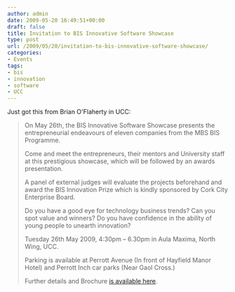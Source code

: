 ```yaml
---
author: admin
date: 2009-05-20 16:49:51+00:00
draft: false
title: Invitation to BIS Innovative Software Showcase
type: post
url: /2009/05/20/invitation-to-bis-innovative-software-showcase/
categories:
- Events
tags:
- bis
- innovation
- software
- UCC
---
```


Just got this from Brian O'Flaherty in UCC:


<blockquote>On  May 26th, the BIS Innovative Software Showcase presents the entrepreneurial endeavours of  eleven companies from the MBS BIS Programme.

Come and meet the entrepreneurs, their mentors and University staff at this prestigious showcase, which will be followed by an awards presentation.

A panel of external judges will evaluate the projects  beforehand and award the BIS Innovation Prize which is kindly sponsored by Cork City Enterprise Board.

Do you have a good eye for technology business trends? Can you spot value and winners? Do you have confidence in the ability of young people to unearth innovation?

Tuesday 26th May 2009, 4:30pm – 6.30pm in Aula Maxima, North Wing, UCC.

Parking is available at Perrott Avenue (In front of Hayfield Manor Hotel) and Perrott Inch car parks (Near Gaol Cross.)

Further details and Brochure [is available here](http://bof.ucc.ie/boflaherty/MBSBISShowcase2009.htm).</blockquote>
